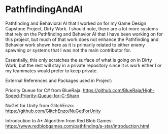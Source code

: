 # PathfindingAndAI
Pathfinding and Behavioral AI that I worked on for my Game Design Capstone Project, Dirty Work. I should note, there are a lot more systems that rely on the Pathfinding and Behavior AI that I have been working on for this project, but much of that work does not enhance the Pathfinding and Behavior work shown here as it is primarily related to either enemy spawning or systems that I was not the main contributor for. 

Essentially, this only scratches the surface of what is going on in Dirty Work, but the rest will stay in a private repository since it is work either I or my teammates would prefer to keep private. 

External References and Packages used in Project:

Priority Queue for C# from BlueRaja: https://github.com/BlueRaja/High-Speed-Priority-Queue-for-C-Sharp

NuGet for Unity from GlitchEnzo: https://github.com/GlitchEnzo/NuGetForUnity

Introdcution to A* Algorithm from Red Blob Games: https://www.redblobgames.com/pathfinding/a-star/introduction.html
